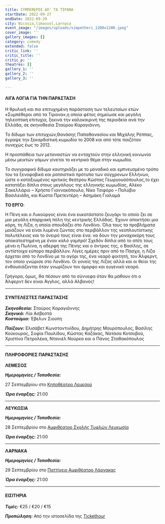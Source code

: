 ```yaml
---
title: ΣΥΜΠΕΘΕΡΟΙ ΑΠ' ΤΑ ΤΙΡΑΝΑ
startDate: 2022-09-27
endDate: 2022-09-29
city: Nicosia,limassol,Larnaca
event_image: "/images/uploads/simpetheri_1200x1200.jpeg"
cover_image: ''
gallery_images: []
category: comedy
extended: false
critic_link: ''
critic_title: ''
critic_p: ''
theatres: []
gallery_1: ''
gallery_2: ''
gallery_3: ''

---
```

#### ΛΙΓΑ ΛΟΓΙΑ ΓΙΑ ΤΗΝ ΠΑΡΑΣΤΑΣΗ

Η θρυλική και πιο επιτυχημένη παράσταση των τελευταίων ετών «Συμπέθεροι από τα Τίρανα»,η οποία φέτος σημείωσε και μεγάλη τηλεοπτική επιτυχία, ξεκινά την καλοκαιρινή της περιοδεία ανά την Ελλάδα, σε σκηνοθεσία Σταύρου Καραγιάννη.

Το δίδυμο των επιτυχιών,Θανάσης Παπαθανασίου και Μιχάλης Ρέππας, έγραψε την ξεκαρδιστική κωμωδία το 2008 και από τότε παιζόταν συνεχώς έως το 2012.

Η προσπάθεια των μεταναστών να ενταχτούν στην ελληνική κοινωνία μέσω μεικτών γάμων γίνεται το κεντρικό θέμα στην κωμωδία.

Το συγγραφικό δίδυμο καυτηριάζει με το μοναδικό και εμπνευσμένο τρόπο του τα ξενοφοβικά και ρατσιστικά πρότυπα των σύγχρονων Ελλήνων, ώστε ο καταξιωμένος κριτικός θεάτρου Κώστας Γεωργουσόπουλος,το έχει κατατάξει δίπλα στους μεγάλους της ελληνικής κωμωδίας, Αλέκο Σακελλάριο – Χρήστο Γιαννακόπουλο, Νίκο Τσιφόρο – Πολύβιο Βασιλειάδη, και Κώστα Πρετεντέρη – Ασημάκη Γιαλαμά

**ΤΟ ΕΡΓΟ**:

Η Πένη και ο Λυκούργος είναι ένα ευκατάστατο ζευγάρι το οποίο ζει σε μια μεγάλη επαρχιακή πόλη της κεντρικής Ελλάδας. Έχουν αποκτήσει μια κόρη, τη Λίζα, η οποία σπουδάζει στο Λονδίνο. Όλα τους τα προβλήματα μοιάζουν να είναι λυμένα ζώντας στο περιβάλλον της νεοπλουτίστικης πολυτέλειας και το όνειρό τους είναι ένα: να δουν την μοναχοκόρη τους αποκατεστημένη με έναν καλό γαμπρό! Σχεδόν δίπλα από το σπίτι τους μένει η Πωλίνα, η αδερφή της Πένης και ο άντρας της, ο Βασίλης, σε αντίστοιχα εύπορο περιβάλλον. Λίγες ημέρες πριν από το Πάσχα, η Λίζα έρχεται από το Λονδίνο με το αγόρι της, ένα νεαρό φοιτητή, τον Άλφερντ, τον οποίο γνώρισε στο Λονδίνο. Οι γονείς της Λίζας αλλά και οι θείοι της ενθουσιάζονται όταν γνωρίζουν τον όμορφο και ευγενικό νεαρό.

Γρήγορα, όμως, θα πέσουν από τα σύννεφα όταν θα μάθουν ότι ο Άλφερντ δεν είναι Άγγλος, αλλά Αλβανός!

***

#### ΣΥΝΤΕΛΕΣΤΕΣ ΠΑΡΑΣΤΑΣΗΣ

**_Σκηνοθεσία:_** Σταύρος Καραγιάννης  
**_Σκηνικά:_** Λία Ασβεστά  
**_Κοστούμια:_** Έβελυν Σιούπη

**_Παίζουν:_** Ελισάβετ Κωνσταντινίδου, Δημήτρης Μαυρόπουλος, Βασίλης Κούκουρας, Σοφία Παυλίδου, Κώστας Καζάκας, Νατάσα Κοτσοβού, Χριστίνα Πετρολέκα, Ντανιέλ Νούρκα και ο Πάνος Σταθακόπουλος

***

#### ΠΛΗΡΟΦΟΡΙΕΣ ΠΑΡΑΣΤΑΣΗΣ

**ΛΕΜΕΣΟΣ**

**_Ημερομηνίες / Τοποθεσία:_**

27 Σεπτεμβρίου στο [Κηποθέατρο Λεμεσού](https://www.google.com/maps/place/Municipal+Open+Air+Theater,+Lord+Byron+14,+Limassol,+Cyprus/@34.6838151,33.0528777,17z/data=!3m1!4b1!4m5!3m4!1s0x14e73315956d183f:0xd12f518bff0fa34a!8m2!3d34.6837781!4d33.0550723 "kipotheatro")

**_Ώρα έναρξης:_** 21:00

***

**ΛΕΥΚΩΣΙΑ**

**_Ημερομηνίες / Τοποθεσία:_**

28 Σεπτεμβρίου στο [Αμφιθέατρο Σχολής Τυφλών Λευκωσία](https://www.google.com/maps/place/%CE%91%CE%BC%CF%86%CE%B9%CE%B8%CE%AD%CE%B1%CF%84%CF%81%CE%BF+%CE%A3%CF%87%CE%BF%CE%BB%CE%AE%CF%82+%CE%A4%CF%85%CF%86%CE%BB%CF%8E%CE%BD+(%CE%9C%CE%B1%CE%BA%CE%B1%CF%81%CE%AF%CE%BF%CF%85+%CE%93')/@35.1502781,33.3534426,17z/data=!3m1!4b1!4m5!3m4!1s0x14de19f1677fe7ff:0x14884fe0e5cf204d!8m2!3d35.1502737!4d33.3556313 "amfitheatro")

**_Ώρα έναρξης:_** 21:00

***

**ΛΑΡΝΑΚΑ**

**_Ημερομηνίες / Τοποθεσία:_**

29 Σεπτεμβρίου στο [Παττίχειο Αμφιθέατρο Λάρνακας](https://www.google.com/maps/search/%CE%A0%CE%B1%CF%84%CF%84%CE%AF%CF%87%CE%B5%CE%B9%CE%BF+%CE%91%CE%BC%CF%86%CE%B9%CE%B8%CE%AD%CE%B1%CF%84%CF%81%CE%BF+%CE%9B%CE%AC%CF%81%CE%BD%CE%B1%CE%BA%CE%B1%CF%82/@34.9103606,33.6227222,15z/data=!3m1!4b1 "amfitheatro")

**_Ώρα έναρξης:_** 21:00

***

#### ΕΙΣΙΤΗΡΙΑ

**_Τιμές:_** €25 / €20 / €15

**_Προπώληση:_** Από την ιστοσελίδα της [Tickethour](https://shop.tickethour.com/ticketmaster_se_3955.html "tickethour")